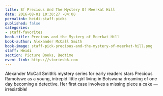 ```yaml
---
title: Sf Precious And The Mystery Of Meerkat Hill
date: 2016-08-01 10:30:27 -04:00
permalink: heidi-staff-picks
published: false
categories:
- staff-favorites
book-title: Precious and the Mystery of Meerkat Hill
book-author: Alexander McCall Smith
book-image: staff-pick-precious-and-the-mystery-of-meerkat-hill.png
staff: Heidi
section: Picture Books, Bedtime
event-link: https://storiesbk.com
---
```


Alexander McCall Smith’s mystery series for early readers stars Precious Ramotswe as a young, intrepid little girl living in Botswana dreaming of one day becoming a detective. Her first case involves a missing piece a cake &mdash; irresistible!
